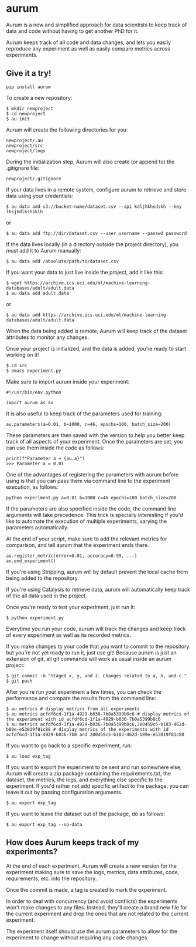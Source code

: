 # aurum

Aurum is a new and simplified approach for data scientists to keep track of
data and code without having to get another PhD for it.

Aurum keeps track of all code and data changes, and lets you easily reproduce
any experiment as well as easily compare metrics across experiments.

## Give it a try!

    pip install aurum

To create a new repository:

    $ mkdir newproject
    $ cd newproject
    $ au init

Aurum will create the following directories for you:

    newproject/.au
    newproject/src
    newproject/logs

During the initialization step, Aurum will also create (or append to) the .gitignore file:

    newproject/.gitignore

If your data lives in a remote system, configure aurum to retrieve and store data using your credentials:

    $ au data add s3://bucket-name/dataset.csv --api kdljhkhsdskh --key lksjhdlkshsklh
    
or

    $ au data add ftp://dir/dataset.csv --user username --passwd password

If the data lives locally (in a directory outside the project directory), you must add it to Aurum manually:

    $ au data add /absolute/path/to/dataset.csv

If you want your data to just live inside the project, add it like this:

    $ wget https://archive.ics.uci.edu/ml/machine-learning-databases/adult/adult.data
    $ au data add adult.data
    
or

    $ au data add https://archive.ics.uci.edu/ml/machine-learning-databases/adult/adult.data

When the data being added is remote, Aurum will keep track of the dataset attributes to monitor any changes.


Once your project is initialized, and the data is added, you're ready to start working on it!

    $ cd src
    $ emacs experiment.py
    
Make sure to import aurum inside your experiment:
    
    #!/usr/bin/env python
    
    import aurum as au

It is also useful to keep track of the parameters used for training:

    au.parameters(a=0.01, b=1000, c=46, epochs=100, batch_size=200)
    
These parameters are then saved with the version to help you better keep track of all aspects of your experiment. Once the parameters are set, you can use them inside the code as follows:

    print(f"Parameter a = {au.a}")
    >>> Parameter a = 0.01

One of the advantages of registering the parameters with aurum before using is that you can pass them via command line to the experiment execution, as follows:

    python experiment.py a=0.01 b=1000 c=46 epochs=100 batch_size=200
   
If the parameters are also specified inside the code, the command line arguments will take precedence.
This trick is specially interesting if you'd like to automate the execution of multiple experiments, varying the parameters
automatically.

At the end of your script, make sure to add the relevant metrics for comparison, and tell aurum that the experiment ends there.    
    
    au.register_metric(error=0.01, accuracy=0.99, ...)
    au.end_experiment()

If you're using Stripping, aurum will by default prevent the local cache from being added to the repository.

If you're using Catalysis to retrieve data, aurum will automatically keep track of the all data used in the project.

Once you're ready to test your experiment, just run it: 

    $ python experiment.py

Everytime you run your code, aurum will track the changes and keep track of every experiment as well as its recorded metrics.

If you make changes to your code that you want to commit to the repository but you're not yet ready to run it, just use git! Because aurum is just an extension of git, all git commands will work as usual inside an aurum project:

    $ git commit -m "Staged x, y, and z. Changes related to a, b, and c."
    $ git push

After you're run your experiment a few times, you can check the performance and compare the results from the command line:

    $ au metrics # display metrics from all experiments
    $ au metrics acfdf6cd-1f1a-4929-b036-7b0a5399b0c6 # display metrics of the experiment with id acfdf6cd-1f1a-4929-b036-7b0a5399b0c6
    $ au metrics acfdf6cd-1f1a-4929-b036-7b0a5399b0c6,280459c5-b183-462d-b89e-e53019f81c88 # display metrics of the experiments with id acfdf6cd-1f1a-4929-b036-7b0 and 280459c5-b183-462d-b89e-e53019f81c88

If you want to go back to a specific experiment, run:

    $ au load exp_tag

If you want to export the experiment to be sent and run somewhere else, Aurum will create a zip
package containing the requirements.txt, the dataset, the metrics, the logs, and everything else
specific to the experiment. If you'd rather not add specific artifact to the package, you can
leave it out by passing configuration arguments.

    $ au export exp_tag

If you want to leave the dataset out of the package, do as follows:

    $ au export exp_tag --no-data


## How does Aurum keeps track of my experiments?

At the end of each experiment, Aurum will create a new version for the experiment making sure
to save the logs, metrics, data attributes, code, requirements, etc. into the repository.

Once the commit is made, a tag is created to mark the experiment.

In order to deal with concurrency (and avoid conflicts) the experiments won't make changes to
any files. Instead, they'll create a brand new file for the current experiment and drop the
ones that are not related to the current experiment.

The experiment itself should use the aurum parameters to allow for the experiment to change
without requiring any code changes.



